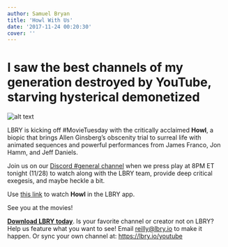 ```yaml
---
author: Samuel Bryan
title: 'Howl With Us'
date: '2017-11-24 00:20:30'
cover: ''
---
```

# I saw the best channels of my generation destroyed by YouTube, starving hysterical demonetized

![alt text](https://spee.ch/5/Howl-theatrical-poster.jpg "Howl theatrical poster")

LBRY is kicking off #MovieTuesday with the critically acclaimed **Howl**, a biopic that brings Allen Ginsberg’s obscenity trial to surreal life with animated sequences and powerful performances from James Franco, Jon Hamm, and Jeff Daniels. 

Join us on our [Discord #general channel](http://chat.lbry.io/) when we press play at 8PM ET tonight (11/28) to watch along with the LBRY team, provide deep critical exegesis, and maybe heckle a bit. 

Use [this link](https://open.lbry.io/howl-lbry-movie-night) to watch **Howl** in the LBRY app.


See you at the movies!


**[Download LBRY today](https://lbry.io/get)**. Is your favorite channel or creator not on LBRY? Help us feature what you want to see! Email reilly@lbry.io to make it happen. Or sync your own channel at: https://lbry.io/youtube
